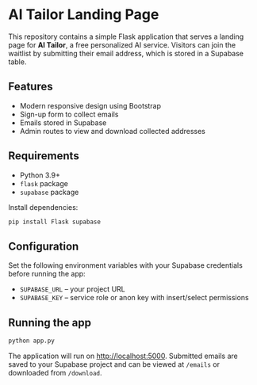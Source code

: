 # AI Tailor Landing Page

This repository contains a simple Flask application that serves a landing page for **AI Tailor**, a free personalized AI service. Visitors can join the waitlist by submitting their email address, which is stored in a Supabase table.

## Features

- Modern responsive design using Bootstrap
- Sign-up form to collect emails
- Emails stored in Supabase
- Admin routes to view and download collected addresses

## Requirements

- Python 3.9+
- `flask` package
- `supabase` package

Install dependencies:

```bash
pip install Flask supabase
```

## Configuration

Set the following environment variables with your Supabase credentials before running the app:

- `SUPABASE_URL` – your project URL
- `SUPABASE_KEY` – service role or anon key with insert/select permissions

## Running the app

```bash
python app.py
```

The application will run on <http://localhost:5000>. Submitted emails are saved to your Supabase project and can be viewed at `/emails` or downloaded from `/download`.
